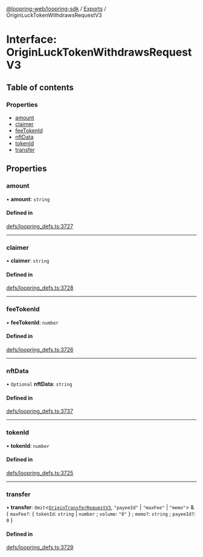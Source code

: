 [@loopring-web/loopring-sdk](../README.md) / [Exports](../modules.md) / OriginLuckTokenWithdrawsRequestV3

# Interface: OriginLuckTokenWithdrawsRequestV3

## Table of contents

### Properties

- [amount](OriginLuckTokenWithdrawsRequestV3.md#amount)
- [claimer](OriginLuckTokenWithdrawsRequestV3.md#claimer)
- [feeTokenId](OriginLuckTokenWithdrawsRequestV3.md#feetokenid)
- [nftData](OriginLuckTokenWithdrawsRequestV3.md#nftdata)
- [tokenId](OriginLuckTokenWithdrawsRequestV3.md#tokenid)
- [transfer](OriginLuckTokenWithdrawsRequestV3.md#transfer)

## Properties

### amount

• **amount**: `string`

#### Defined in

[defs/loopring_defs.ts:3727](https://github.com/Loopring/loopring_sdk/blob/81e0b16/src/defs/loopring_defs.ts#L3727)

___

### claimer

• **claimer**: `string`

#### Defined in

[defs/loopring_defs.ts:3728](https://github.com/Loopring/loopring_sdk/blob/81e0b16/src/defs/loopring_defs.ts#L3728)

___

### feeTokenId

• **feeTokenId**: `number`

#### Defined in

[defs/loopring_defs.ts:3726](https://github.com/Loopring/loopring_sdk/blob/81e0b16/src/defs/loopring_defs.ts#L3726)

___

### nftData

• `Optional` **nftData**: `string`

#### Defined in

[defs/loopring_defs.ts:3737](https://github.com/Loopring/loopring_sdk/blob/81e0b16/src/defs/loopring_defs.ts#L3737)

___

### tokenId

• **tokenId**: `number`

#### Defined in

[defs/loopring_defs.ts:3725](https://github.com/Loopring/loopring_sdk/blob/81e0b16/src/defs/loopring_defs.ts#L3725)

___

### transfer

• **transfer**: `Omit`<[`OriginTransferRequestV3`](OriginTransferRequestV3.md), ``"payeeId"`` \| ``"maxFee"`` \| ``"memo"``\> & { `maxFee?`: { `tokenId`: `string` \| `number` ; `volume`: ``"0"``  } ; `memo?`: `string` ; `payeeId?`: ``0``  }

#### Defined in

[defs/loopring_defs.ts:3729](https://github.com/Loopring/loopring_sdk/blob/81e0b16/src/defs/loopring_defs.ts#L3729)
